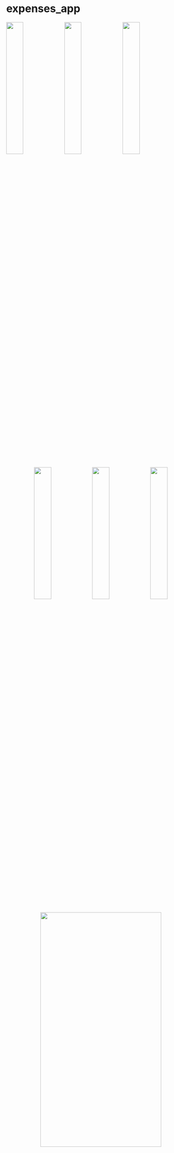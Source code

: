# expenses_app

<p float="left">
  <img src="https://i.ibb.co/J2kSKqv/Screenshot-20230927-164752.png" width="30%" height="30%">
  <img src="https://i.ibb.co/0jdzxQ8/Screenshot-20230928-113630.png" width="30%" height="30%">
  <img src="https://i.ibb.co/0rCXVYM/Screenshot-20230928-113547.png" width="30%" height="30%">
</p>

<p align="center" float="left">
  <img align="top" src="https://i.ibb.co/h27FKpS/Screenshot-20230928-113602.png" width="30%" height="30%">
  <img align="top" src="https://i.ibb.co/tMDDJpS/Screenshot-20230928-113553.png" width="30%" height="30%">
  <img align="top" src="https://i.ibb.co/qyS4c99/Screenshot-20230928-113608.png" width="30%" height="30%">
</p>

<p align="center">
  <img align="top" src="https://i.ibb.co/PZrBL9g/Screenshot-20230928-113530.png" width="80%" height="40%">
</p>
